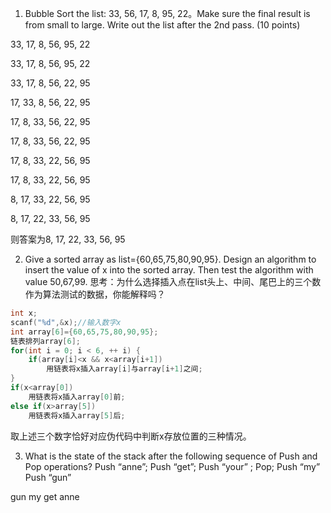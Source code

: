 1. Bubble Sort the list: 33, 56, 17, 8, 95, 22。Make sure the final result is from small to large. Write out the list after the 2nd pass. (10 points) 

33, 17, 8, 56, 95, 22

33, 17, 8, 56, 95, 22

33, 17, 8, 56, 22, 95

17, 33, 8, 56, 22, 95

17, 8, 33, 56, 22, 95

17, 8, 33, 56, 22, 95

17, 8, 33, 22, 56, 95

17, 8, 33, 22, 56, 95

8, 17, 33, 22, 56, 95

8, 17, 22, 33, 56, 95

则答案为8, 17, 22, 33, 56, 95

2. Give a sorted array as list={60,65,75,80,90,95}. Design an algorithm to insert the value of x into the sorted array. Then test the algorithm with value 50,67,99. 思考：为什么选择插入点在list头上、中间、尾巴上的三个数作为算法测试的数据，你能解释吗？

```c
int x;
scanf("%d",&x);//输入数字x
int array[6]={60,65,75,80,90,95};
链表排列array[6];
for(int i = 0; i < 6, ++ i) {
    if(array[i]<x && x<array[i+1]) 
        用链表将x插入array[i]与array[i+1]之间;
}
if(x<array[0])
    用链表将x插入array[0]前;
else if(x>array[5])
    用链表将x插入array[5]后;
```

取上述三个数字恰好对应伪代码中判断x存放位置的三种情况。

3. What is the state of the stack after the following sequence of Push and Pop operations? Push “anne”; Push “get”; Push “your” ; Pop; Push “my” Push “gun” 

gun my get anne
